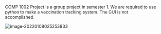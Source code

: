 COMP 1002 Project is a group project in semester 1. We are required to use python to make a vaccination tracking system. The GUI is not accomplished.

![image-20220108025253833](C:\Users\dell\AppData\Roaming\Typora\typora-user-images\image-20220108025253833.png)